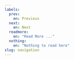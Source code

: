 ```yaml
---
labels:
  prev:
    en: Previous
  next:
    en: Next
  readmore:
    en: "Read More ..."
  nothing:
    en: "Nothing to read here"
slug: navigation
---
```

